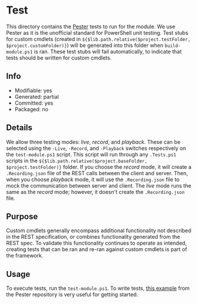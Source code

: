 # Test
This directory contains the [Pester](https://www.powershellgallery.com/packages/Pester) tests to run for the module. We use Pester as it is the unofficial standard for PowerShell unit testing. Test stubs for custom cmdlets (created in `${$lib.path.relative($project.testFolder, $project.customFolder)}`) will be generated into this folder when `build-module.ps1` is ran. These test stubs will fail automatically, to indicate that tests should be written for custom cmdlets.

## Info
- Modifiable: yes
- Generated: partial
- Committed: yes
- Packaged: no

## Details
We allow three testing modes: *live*, *record*, and *playback*. These can be selected using the `-Live`, `-Record`, and `-Playback` switches respectively on the `test-module.ps1` script. This script will run through any `.Tests.ps1` scripts in the `${$lib.path.relative($project.baseFolder, $project.testFolder)}` folder. If you choose the *record* mode, it will create a `.Recording.json` file of the REST calls between the client and server. Then, when you choose *playback* mode, it will use the `.Recording.json` file to mock the communication between server and client. The *live* mode runs the same as the *record* mode; however, it doesn't create the `.Recording.json` file.

## Purpose
Custom cmdlets generally encompass additional functionality not described in the REST specification, or combines functionality generated from the REST spec. To validate this functionality continues to operate as intended, creating tests that can be ran and re-ran against custom cmdlets is part of the framework.

## Usage
To execute tests, run the `test-module.ps1`. To write tests, [this example](https://github.com/pester/Pester/blob/8b9cf4248315e44f1ac6673be149f7e0d7f10466/Examples/Planets/Get-Planet.Tests.ps1#L1) from the Pester repository is very useful for getting started.